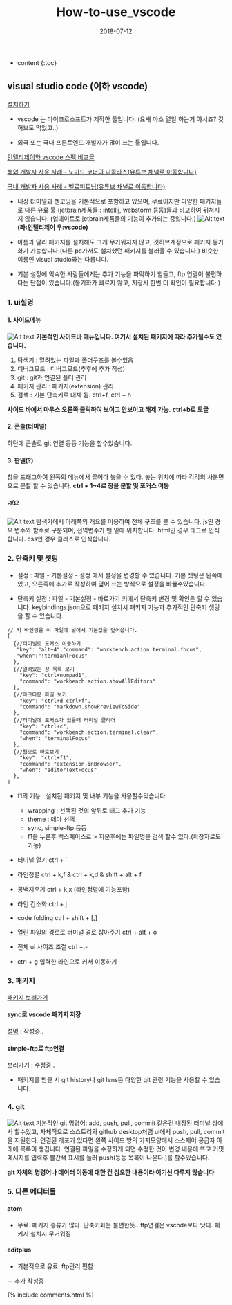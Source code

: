﻿---
layout:  post 
title:  "How-to-use_vscode"
date: 2018-07-12
categories: explanation 
tags: vscode
---

* content
{:toc}

## visual studio code (이하 vscode)
[설치하기](https://code.visualstudio.com/)

- vscode 는 마이크로소프트가 제작한 툴입니다. (요새 마소 열일 하는거 아시죠? 깃허브도 먹었고..)

- 외국 또는 국내 프론트엔드 개발자가 많이 쓰는 툴입니다.

[인텔리제이와 vscode 스펙 비교글](https://www.slant.co/versus/1958/5982/~intellij-idea_vs_visual-studio-code)

[해외 개발자 사용 사례 - 노마드 코더의 니콜라스(유튜브 채널로 이동합니다)](https://www.youtube.com/channel/UCUpJs89fSBXNolQGOYKn0YQ/videos)

[국내 개발자 사용 사례 - 벨로퍼트님(유튜브 채널로 이동합니다)](https://www.youtube.com/channel/UCmMgRlN-3GKQ_CH7cOtLdvg/videos)


- 내장 터미널과 젠코딩을 기본적으로 포함하고 있으며, 무료이지만 다양한 패키지들로 다른 유료 툴 (jetbrain제품들 : intellij, webstorm 등등)들과 비교하여 뒤쳐지지 않습니다. (업데이트로 jetbrain제품들의 기능이 추가되는 중입니다.)
![Alt text](/img/vs_vscode.png)
**(좌:인텔리제이 우:vscode)**

- 아톰과 달리 패키지를 설치해도 크게 무거워지지 않고, 깃허브계정으로 패키지 동기화가 가능합니다.(다른 pc가서도 설치했던 패키지를 불러올 수 있습니다.) 비슷한 이름인 visual studio와는 다릅니다. 

- 기본 설정에 익숙한 사람들에게는 추가 기능을 파악하기 힘들고, ftp 연결이 불편하다는 단점이 있습니다.(동기화가 빠르지 않고, 저장시 한번 더 확인이 필요합니다.)


### 1. ui설명

#### 1. 사이드메뉴
![Alt text](/img/menu.png)
**기본적인 사이드바 메뉴입니다. 여기서 설치된 패키지에 따라 추가될수도 있습니다.**
1. 탐색기 : 열려있는 파일과 폴더구조를 볼수있음 
2. 디버그모드 : 디버그모드(추후에 추가 작성)
3. git : git과 연결된 폴더 관리
4. 패키지 관리 : 패키지(extension) 관리
5. 검색 : 기본 단축키로 대체 됨. ctrl+f, ctrl + h

**사이드 바에서 마우스 오른쪽 클릭하여 보이고 안보이고 해제 가능.**
**ctrl+b로 토글**

#### 2. 콘솔(터미널)
하단에 콘솔로 git 연결 등등 기능을 할수있습니다. 

#### 3. 판넬(?)
창을 드래그하여 왼쪽의 메뉴에서 끌어다 놓을 수 있다. 놓는 위치에 따라 각각의 사분면으로 분할 할 수 있습니다.
**ctrl + 1~4로 창을 분할 및 포커스 이동**

##### 개요
![Alt text](/img/filter.png)
탐색기에서 아래쪽의 개요를 이용하여 전체 구조를 볼 수 있습니다.
js인 경우 변수와 함수로 구분되며, 전역변수가 맨 밑에 위치합니다. 
html인 경우 태그로 인식합니다. 
css인 경우 클래스로 인식합니다. 


### 2. 단축키 및 셋팅
- 설정 : 파일 - 기본설정 - 설정 에서 설정을 변경할 수 있습니다. 
  기본 셋팅은 왼쪽에 있고, 오른족에 추가로 작성하여 덮어 쓰는 방식으로 설정을 바꿀수있습니다. 
  
- 단축키 설정 : 파일 - 기본설정 - 바로가기 키에서 단축키 변경 및 확인은 할 수 있습니다. 
  keybindings.json으로 패키지 설치시 패키지 기능과 추가적인 단축키 셋팅을 할 수 있습니다.
```
// 키 바인딩을 이 파일에 넣어서 기본값을 덮어씁니다.
[
  {//터미널로 포커스 이동하기
   "key": "alt+4","command": "workbench.action.terminal.focus",
   "when":"!termianlFocus"
  },
  {//열려있는 창 목록 보기
    "key": "ctrl+numpad1",
    "command": "workbench.action.showAllEditors"
  },
  {//마크다운 파일 보기
    "key": "ctrl+d ctrl+f",
    "command": "markdown.showPreviewToSide"
  },
  {//터미널에 포커스가 있을때 터미널 클리어
    "key": "ctrl+c",
    "command": "workbench.action.terminal.clear",
    "when": "terminalFocus"
  },
  {//웹으로 바로보기
    "key": "ctrl+f1",
    "command": "extension.inBrowser",
    "when": "editorTextFocus"
  },
]
```
- f1의 기능 : 설치된 패키지 및 내부 기능을 사용할수있습니다. 
  - wrapping : 선택된 것의 앞뒤로 태그 추가 기능
  - theme : 테마 선택
  - sync, simple-ftp 등등
  - f1을 누른후 백스페이스로 > 지운후에는 파일명을 검색 할수 있다.(확장자로도 가능)

- 터미널 열기 ctrl + `
- 라인정렬 ctrl + k,f & ctrl + k,d & shift + alt + f
- 공백지우기 ctrl + k,x (라인정렬에 기능포함)
- 라인 간소화 ctrl + j
- code folding ctrl + shift + [,]
- 열린 파일의 경로로 터미널 경로 잡아주기 ctrl + alt + o
- 전체 ui 사이즈 조절 ctrl +,-
- ctrl + g 입력한 라인으로 커서 이동하기


### 3. 패키지
[패키지 보러가기](https://rudwnok123.github.io/2018/06/07/vscode-%ED%8C%A8%ED%82%A4%EC%A7%80/)

#### sync로 vscode 패키지 저장
[설명](https://rudwnok123.github.io/2018/03/19/vscode-%ED%8C%A8%ED%82%A4%EC%A7%80-%EC%A0%80%EC%9E%A5%ED%95%98%EA%B8%B0/) : 작성중..

#### simple-ftp로 ftp연결 
[보러가기](https://rudwnok123.github.io/2018/05/06/vscode-ftp%EC%97%B0%EA%B2%B0/) : 수정중..

- 패키지를 받을 시 git history나 git lens등 다양한 git 관련 기능을 사용할 수 있습니다. 

### 4. git
![Alt text](/img/git_remote.png)
기본적인 git 명령어: add, push, pull, commit 같은건 내장된 터미널 상에서 할수있고,
자체적으로 소스트리와 github desktop처럼 ui에서 push, pull, commit을 지원한다. 연결된 레포가 있다면 왼쪽 사이드 방의 가지모양에서 소스제어 공급자 아래에 목록이 생깁니다. 
연결된 파일을 수정하게 되면 수정한 것이 변경 내용에 뜨고 커밋메시지를 입력후 빨간색 표시를 눌러 push(등등 목록이 나온다.)를 할수있습니다.

**git 자체의 명령어나 데이터 이동에 대한 건 심오한 내용이라 여기선 다루지 않습니다**

### 5. 다른 에디터들

#### atom 
- 무료. 패키지 종류가 많다. 단축키화는 불편한듯.. ftp연결은 vscode보다 낫다. 패키지 설치시 무거워짐

#### editplus 
- 기본적으로 유료. ftp관리 편함 

-- 추가 작성중

{% include comments.html %}